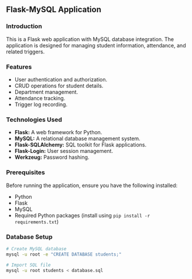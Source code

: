 ## Flask-MySQL Application

### Introduction

This is a Flask web application with MySQL database integration. The application is designed for managing student information, attendance, and related triggers.

### Features

- User authentication and authorization.
- CRUD operations for student details.
- Department management.
- Attendance tracking.
- Trigger log recording.

### Technologies Used

- **Flask:** A web framework for Python.
- **MySQL:** A relational database management system.
- **Flask-SQLAlchemy:** SQL toolkit for Flask applications.
- **Flask-Login:** User session management.
- **Werkzeug:** Password hashing.

### Prerequisites

Before running the application, ensure you have the following installed:

- Python
- Flask
- MySQL
- Required Python packages (install using `pip install -r requirements.txt`)

### Database Setup


```bash
# Create MySQL database
mysql -u root -e "CREATE DATABASE students;"

# Import SQL file
mysql -u root students < database.sql



